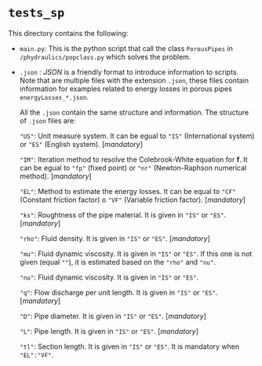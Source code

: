 # `tests_sp`

This directory contains the following:

- `main.py`: This is the python script that call the class `PorousPipes` in `/phydraulics/popclass.py` which solves the problem.

- `.json` : *JSON* is a friendly format to introduce information to scripts. Note that are multiple files with the  extension `.json`, these files contain information for examples related to energy losses in porous pipes `energyLosses_*.json`.


  All the `.json` contain the same structure and information. The structure of `.json` files are:

   `"US"`:
    Unit measure system. It can be egual to `"IS"` (International system) or  `"ES"` (English system). [*mandatory*]

   `"IM"`:
    Iteration method to resolve the Colebrook-White equation for **f**. It can be egual to `"fp"` (fixed point) or  `"nr"` (Newton-Raphson numerical method). [*mandatory*]

   `"EL"`:
    Method to estimate the energy losses. It can be equal to `"CF"` (Constant friction factor) o `"VF"` (Variable friction factor). [*mandatory*]
    
   `"ks"`:
    Roughtness of the pipe material. It is given in  `"IS"` or `"ES"`. [*mandatory*]

   `"rho"`:
    Fluid density. It is given in  `"IS"` or `"ES"`. [*mandatory*]

   `"mu"`:
    Fluid dynamic viscosity. It is given in  `"IS"` or `"ES"`. If this one is not given (equal `""`), it is estimated based on the  `"rho"` and `"nu"`.

   `"nu"`:
    Fluid dynamic viscosity. It is given in  `"IS"` or `"ES"`. 

   `"q"`:
    Flow discharge per unit length. It is given in  `"IS"` or `"ES"`. [*mandatory*]

   `"D"`:
    Pipe diameter. It is given in  `"IS"` or `"ES"`. [*mandatory*]

   `"L"`:
    Pipe length. It is given in  `"IS"` or `"ES"`. [*mandatory*] 

   `"tl"`:
    Section length. It is given in  `"IS"` or `"ES"`. It is mandatory when `"EL":"VF"`.

